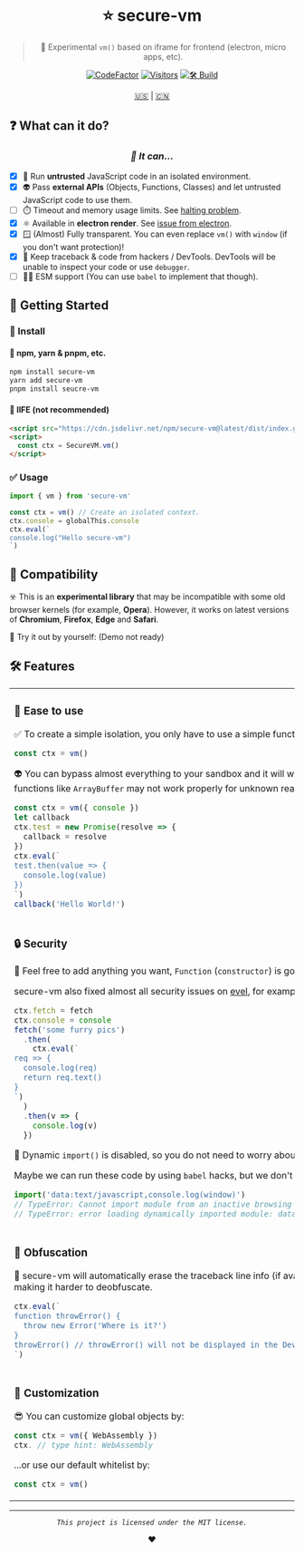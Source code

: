 <div align="center">

# ⭐ secure-vm

> 🧪 Experimental `vm()` based on iframe for frontend (electron, micro apps, etc).

[![CodeFactor](https://www.codefactor.io/repository/github/furryr/secure-vm/badge)](https://www.codefactor.io/repository/github/furryr/secure-vm)
[![Visitors](https://hits.dwyl.com/FurryR/secure-vm.svg?style=flat-square)](http://github.com/FurryR/secure-vm)
[![🛠️ Build](https://github.com/FurryR/secure-vm/actions/workflows/ci.yaml/badge.svg)](https://github.com/FurryR/secure-vm/actions/workflows/ci.yaml)

[🇺🇸](./README.md) | [🇨🇳](./README-zh_CN.md)

</div>

## ❓ What can it do?

<div align="center">

### _👻 It can..._

</div>

- [x] 🔐 Run **untrusted** JavaScript code in an isolated environment.
- [x] 👽 Pass **external APIs** (Objects, Functions, Classes) and let untrusted JavaScript code to use them.
- [ ] ⏱️ Timeout and memory usage limits. See [halting problem](https://brilliant.org/wiki/halting-problem).
- [x] ⚛️ Available in **electron render**. See [issue from electron](https://github.com/electron/electron/issues/25888).
- [x] 🪟 (Almost) Fully transparent. You can even replace `vm()` with `window` (if you don't want protection)!
- [x] 🤔 Keep traceback & code from hackers / DevTools. DevTools will be unable to inspect your code or use `debugger`.
- [ ] 🧑‍💻 ESM support (You can use `babel` to implement that though).

## 📃 Getting Started

### 🔽 Install

#### 🦊 npm, yarn & pnpm, etc.

```bash
npm install secure-vm
yarn add secure-vm
pnpm install seucre-vm
```

#### 👾 IIFE (not recommended)

```html
<script src="https://cdn.jsdelivr.net/npm/secure-vm@latest/dist/index.global.js"></script>
<script>
  const ctx = SecureVM.vm()
</script>
```

### ✅ Usage

```js
import { vm } from 'secure-vm'

const ctx = vm() // Create an isolated context.
ctx.console = globalThis.console
ctx.eval(`
console.log("Hello secure-vm")
`)
```

## 🐺 Compatibility

☣️ This is an **experimental library** that may be incompatible with some old browser kernels (for example, **Opera**). However, it works on latest versions of **Chromium**, **Firefox**, **Edge** and **Safari**.

💫 Try it out by yourself: (Demo not ready)

## 🛠️ Features

<table>
<tr><td>

### 🔰 Ease to use

✅ To create a simple isolation, you only have to use a simple function, `vm`.

```js
const ctx = vm()
```

👽 You can bypass almost everything to your sandbox and it will work properly, for example, `Promise`. (Some functions like `ArrayBuffer` may not work properly for unknown reasons)

```js
const ctx = vm({ console })
let callback
ctx.test = new Promise(resolve => {
  callback = resolve
})
ctx.eval(`
test.then(value => {
  console.log(value)
})
`)
callback('Hello World!')
```

<img width=2000 />

</td></tr>
<tr><td>

### 🔒 Security

🥰 Feel free to add anything you want, `Function` (`constructor`) is gonna be safe.

secure-vm also fixed almost all security issues on [evel](https://github.com/natevw/evel), for example, [Object.prototype](https://github.com/natevw/evel/issues/27) bypass will fail.

```js
ctx.fetch = fetch
ctx.console = console
fetch('some furry pics')
  .then(
    ctx.eval(`
req => {
  console.log(req)
  return req.text()
}
`)
  )
  .then(v => {
    console.log(v)
  })
```

🤖 Dynamic `import()` is disabled, so you do not need to worry about `import` bypass. See [issue from evel](https://github.com/natevw/evel/issues/28).

Maybe we can run these code by using `babel` hacks, but we don't care.

```js
import('data:text/javascript,console.log(window)')
// TypeError: Cannot import module from an inactive browsing context. (Chromium)
// TypeError: error loading dynamically imported module: data:text/javascript,console.log(window) (Firefox)
```

</td></tr>
<tr><td>

### 🤔 Obfuscation

🔏 secure-vm will automatically erase the traceback line info (if available) so hackers cannot access source code, making it harder to deobfuscate.

```js
ctx.eval(`
function throwError() {
  throw new Error('Where is it?')
}
throwError() // throwError() will not be displayed in the DevTools traceback (Edge, Chromium, Firefox).
`)
```

</td></tr>
<tr><td>

### 🎨 Customization

😎 You can customize global objects by:

```js
const ctx = vm({ WebAssembly })
ctx. // type hint: WebAssembly
```

...or use our default whitelist by:

```js
const ctx = vm()
```

</td></tr>
</table>

---

<div align="center">

_`This project is licensed under the MIT license.`_

❤️

</div>
